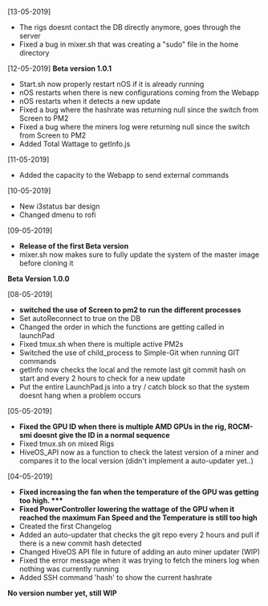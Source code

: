 [13-05-2019]
- The rigs doesnt contact the DB directly anymore, goes through the server
- Fixed a bug in mixer.sh that was creating a "sudo" file in the home directory

[12-05-2019] __Beta version 1.0.1__
- Start.sh now properly restart nOS if it is already running
- nOS restarts when there is new configurations coming from the Webapp
- nOS restarts when it detects a new update
- Fixed a bug where the hashrate was returning null since the switch from Screen to PM2
- Fixed a bug where the miners log were returning null since the switch from Screen to PM2
- Added Total Wattage to getInfo.js

[11-05-2019]
- Added the capacity to the Webapp to send external commands

[10-05-2019]
- New i3status bar design
- Changed dmenu to rofi

[09-05-2019]
- __Release of the first Beta version__
- mixer.sh now makes sure to fully update the system of the master image before cloning it

__Beta Version 1.0.0__

[08-05-2019]
- __switched the use of Screen to pm2 to run the different processes__
- Set autoReconnect to true on the DB
- Changed the order in which the functions are getting called in launchPad
- Fixed tmux.sh when there is multiple active PM2s
- Switched the use of child_process to Simple-Git when running GIT commands
- getInfo now checks the local and the remote last git commit hash on start and every 2 hours to check for a new update
- Put the entire LaunchPad.js into a try / catch block so that the system doesnt hang when a problem occurs

[05-05-2019]
- __Fixed the GPU ID when there is multiple AMD GPUs in the rig, ROCM-smi doesnt give the ID in a normal sequence__
- Fixed tmux.sh on mixed Rigs
- HiveOS_API now as a function to check the latest version of a miner and compares it to the local version (didn't implement a auto-updater yet..)

[04-05-2019]
- __Fixed increasing the fan when the temperature of the GPU was getting too high. ***__
- __Fixed PowerController lowering the wattage of the GPU when it reached the maximum Fan Speed and the Temperature is still too high__
- Created the first Changelog
- Added an auto-updater that checks the git repo every 2 hours and pull if there is a new commit hash detected
- Changed HiveOS API file in future of adding an auto miner updater (WIP)
- Fixed the error message when it was trying to fetch the miners log when nothing was currently running
- Added SSH command 'hash' to show the current hashrate

__No version number yet, still WIP__


